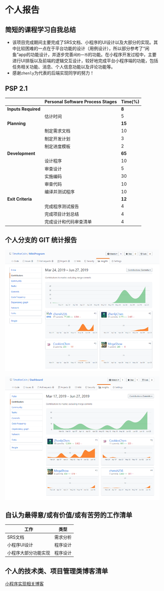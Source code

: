 # 个人报告

## 简短的课程学习自我总结

- 该项目完成期间主要完成了SRS文档、小程序的UI设计以及大部分的实现。其中比较困难的一点在于平台功能的设计（用例设计），所以部分参考了“闲鱼”app的功能设计，并逐步完善`闲的一币`的功能。在小程序开发过程中，主要进行UI排版以及前端的逻辑交互设计，较好地完成平台小程序端的功能，包括任务相关功能、消息、个人信息功能以及评论功能等。
- 感谢`zhenly`为代表的后端实现同学的努力！

## PSP 2.1

|                     | Personal Software Process Stages | Time(%) |
| ------------------- | -------------------------------- | ---- |
| **Inputs Required** |                                  | **8** |
|                     | 估计时间                        | 5 |
| **Planning**        |                                  | **15** |
|                     | 制定需求文档 | 10 |
| | 制定开发计划 | 3 |
| | 制定进度模板 | 2 |
|**Development**         |                  | **65** |
|                     | 设计程序 | 10 |
| | 审查设计 | 5 |
| | 实施编码 | 30 |
| | 审查代码 | 10 |
| | 编译并测试程序 | 10 |
|        **Exit Criteria**                |              | **12** |
|                     | 完成程序测试报告 | 4 |
| | 完成项目计划总结 | 4 |
| | 完成设计和代码审查清单 | 4      |

## 个人分支的 GIT 统计报告

![1561627375341](img/16340028_1.png)

![1561627425864](img/16340028_2.png)

## 自认为最得意/或有价值/或有苦劳的工作清单

| 工作                 | 类型     |
| -------------------- | -------- |
| SRS文档              | 需求分析 |
| 小程序UI设计         | 程序设计 |
| 小程序大部分功能实现 | 程序设计 |
## 个人的技术类、项目管理类博客清单

[小程序实现相关博客]()
